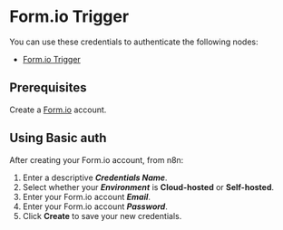 # Form.io Trigger

You can use these credentials to authenticate the following nodes:

- [Form.io Trigger](/integrations/builtin/trigger-nodes/n8n-nodes-base.formIoTrigger/)

## Prerequisites

Create a [Form.io](https://www.form.io/) account.

## Using Basic auth

After creating your Form.io account, from n8n:

1. Enter a descriptive ***Credentials Name***.
2. Select whether your ***Environment*** is **Cloud-hosted** or **Self-hosted**.
3. Enter your Form.io account ***Email***.
4. Enter your Form.io account ***Password***.
5. Click **Create** to save your new credentials.

